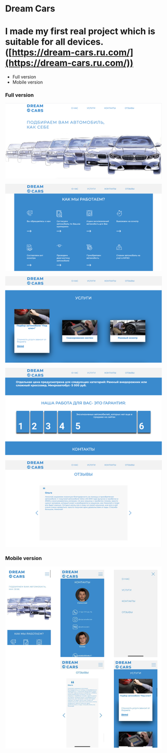# Dream Cars

# I made my first real project which is suitable for all devices. ([https://dream-cars.ru.com/](https://dream-cars.ru.com/))

- Full version
- Mobile version

### Full version

![Dream%20Cars%20e42ef45ff01b40a5a35977dd2df5a63f/__2021-03-03__12.23.21.png](Dream%20Cars%20e42ef45ff01b40a5a35977dd2df5a63f/__2021-03-03__12.23.21.png)

![Dream%20Cars%20e42ef45ff01b40a5a35977dd2df5a63f/__2021-03-03__12.23.37.png](Dream%20Cars%20e42ef45ff01b40a5a35977dd2df5a63f/__2021-03-03__12.23.37.png)

![Dream%20Cars%20e42ef45ff01b40a5a35977dd2df5a63f/__2021-03-03__12.23.51.png](Dream%20Cars%20e42ef45ff01b40a5a35977dd2df5a63f/__2021-03-03__12.23.51.png)

![Dream%20Cars%20e42ef45ff01b40a5a35977dd2df5a63f/__2021-03-03__12.24.12.png](Dream%20Cars%20e42ef45ff01b40a5a35977dd2df5a63f/__2021-03-03__12.24.12.png)

![Dream%20Cars%20e42ef45ff01b40a5a35977dd2df5a63f/__2021-03-03__12.24.23.png](Dream%20Cars%20e42ef45ff01b40a5a35977dd2df5a63f/__2021-03-03__12.24.23.png)

### Mobile version

![Dream%20Cars%20e42ef45ff01b40a5a35977dd2df5a63f/__2021-03-03__12.58.16.png](Dream%20Cars%20e42ef45ff01b40a5a35977dd2df5a63f/__2021-03-03__12.58.16.png)
